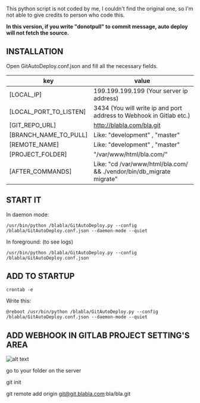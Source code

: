 This python script is not coded by me, I couldn't find the original one, so I'm not able to give credits to person who code this.

**In this version, if you write "donotpull" to commit message, auto deploy will not fetch the source.**


## INSTALLATION

Open GitAutoDeploy.conf.json and fill all the necessary fields.


key | value
--- | ---
[LOCAL_IP] | 199.199.199.199 (Your server ip address)
[LOCAL_PORT_TO_LISTEN] | 3434 (You will write ip and port address to Webhook in Gitlab etc.)
[GIT_REPO_URL] | http://blabla.com/bla.git
[BRANCH_NAME_TO_PULL] | Like: "development" , "master"
[REMOTE_NAME] | Like: "development" , "master"
[PROJECT_FOLDER] | "/var/www/html/bla.com/"
[AFTER_COMMANDS] | Like: "cd /var/www/html/bla.com/ && ./vendor/bin/db_migrate migrate"

## START IT

In daemon mode:

```
/usr/bin/python /blabla/GitAutoDeploy.py --config /blabla/GitAutoDeploy.conf.json --daemon-mode --quiet
```

In foreground: (to see logs)

```
/usr/bin/python /blabla/GitAutoDeploy.py --config /blabla/GitAutoDeploy.conf.json
```


## ADD TO STARTUP

```
crontab -e
```

Write this:

```
@reboot /usr/bin/python /blabla/GitAutoDeploy.py --config /blabla/GitAutoDeploy.conf.json --daemon-mode --quiet
```


## ADD WEBHOOK IN GITLAB PROJECT SETTING'S AREA


![alt text](http://i.imgur.com/bfDf72C.png "Webhook in GitLab")



go to your folder on the server

git init

git remote add origin git@git.blabla.com:bla/bla.git

